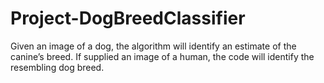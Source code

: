 # Project-DogBreedClassifier
Given an image of a dog, the algorithm will identify an estimate of the canine’s breed. If supplied an image of a human, the code will identify the resembling dog breed.
